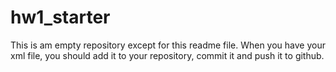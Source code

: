 # hw1_starter
This is am empty repository except for this readme file.  When you have your xml file, you should add it to your repository, commit it and push it to github.
